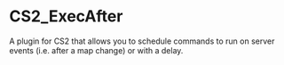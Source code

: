 # CS2_ExecAfter
A plugin for CS2 that allows you to schedule commands to run on server events (i.e. after a map change) or with a delay.
